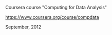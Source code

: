 Coursera course "Computing for Data Analysis"

https://www.coursera.org/course/compdata

September, 2012
